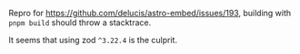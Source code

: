 Repro for https://github.com/delucis/astro-embed/issues/193, building with `pnpm build` should throw a stacktrace.

It seems that using zod `^3.22.4` is the culprit.
